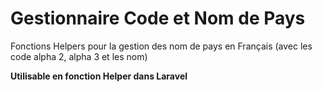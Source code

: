 # Gestionnaire Code et Nom de Pays
Fonctions Helpers pour la gestion des nom de pays en Français (avec les code alpha 2, alpha 3 et les nom)

**Utilisable en fonction Helper dans Laravel**
